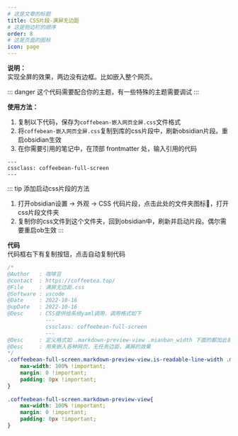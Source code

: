 ```yaml
---
# 这是文章的标题
title: CSS片段-满屏无边距
# 这是侧边栏的顺序
order: 8
# 这是页面的图标
icon: page
---
```

**说明：**  
实现全屏的效果，两边没有边框。比如嵌入整个网页。

::: danger 
这个代码需要配合你的主题，有一些特殊的主题需要调试
:::


**使用方法：**  
1. 复制以下代码，保存为`coffebean-嵌入网页全屏.css`文件格式
2. 将`coffebean-嵌入网页全屏.css`复制到库的css片段中，刷新obsidian片段。重启obsidian生效
3. 在你需要引用的笔记中，在顶部 frontmatter 处，输入引用的代码
```
---
cssclass: coffeebean-full-screen
---
```


::: tip 添加启动css片段的方法
1. 打开obsidian设置 → 外观 → CSS 代码片段，点击此处的文件夹图标📁，打开css片段文件夹
2. 复制你的css文件到这个文件夹，回到obsidian中，刷新并启动片段。偶尔需要重启ob生效
:::

**代码**  
代码框右下有复制按钮，点击自动复制代码
```css
/* 
@Author   : 咖啡豆  
@contact  : https://coffeetea.top/  
@File     : 满屏无边距.css  
@Software : vscode  
@Date     : 2022-10-16  
@upDate   : 2022-10-16  
@Desc     : CSS提供给系统yaml调用，调用格式如下  
            ---            
            cssclass: coffeebean-full-screen            
            ---
@Desc     : 定义格式如 .markdown-preview-view .mianban_width 下面的都加此前缀  
@Desc     : 用来嵌入各种网页，无任务边距，满屏的效果  
*/  
.coffeebean-full-screen.markdown-preview-view.is-readable-line-width .markdown-preview-sizer{  
    max-width: 100% !important;  
    margin: 0 !important;  
    padding: 0px !important;  
}  
  
.coffeebean-full-screen.markdown-preview-view{  
    max-width: 100% !important;  
    margin: 0 !important;  
    padding: 0px !important;  
}
```